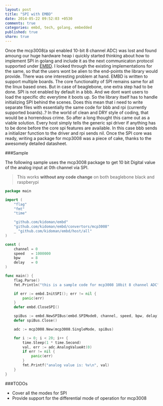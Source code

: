 ```yaml
---
layout: post
title: "SPI with EMBD"
date: 2014-05-22 09:52:03 +0530
comments: true
categories: embd, tech, golang, embedded
published: true
share: true
---
```


Once the mcp3008(a spi enabled 10-bit 8 channel ADC) was lost and found amoung our huge hardware heap i quickly started thinking about how to implement SPI in golang and include it as the next communicaton protocol supported under [EMBD](http://embd.kidoman.io). I looked through the existing implementations for the same, so that the users wont be alien to the end-points the library would provide. There was one  interesting problem at hand. EMBD is written to support multiple boards. The core functionality of SPI remains same for all the linux based ones. But in case of beaglebone, one extra step had to be done. SPI is not enabled by default in a bbb. And we dont want users to load the specific dtc everytime it boots up. So the library itself has to handle initializing SPI behind the scenes. Does this mean that i need to write separate files with essentially the same code for bbb and rpi (currently supported boards)..? In the world of clean and DRY style of coding, that would be a horrendous crime. So after a long thought this came out as a viable solution. Every host simply tells the generic spi driver if anything has to be done before the core spi features are available. In this case bbb sends a initializer function to the driver and rpi sends nil. Once the SPI core was ready, writing a package for mcp3008 was a piece of cake, thanks to the awesomely detailed datasheet.

###Sample

The following sample uses the mcp3008 package to get 10 bit Digital value of the analog input at 0th channel via SPI. 
> This works **without any code change** on both beaglebone black and raspberypi

```go
package main

import (
	"flag"
	"fmt"
	"time"

	"github.com/kidoman/embd"
	"github.com/kidoman/embd/convertors/mcp3008"
	_ "github.com/kidoman/embd/host/all"
)

const (
	channel = 0
	speed   = 1000000
	bpw     = 8
	delay   = 0
)

func main() {
	flag.Parse()
	fmt.Println("this is a sample code for mcp3008 10bit 8 channel ADC")

	if err := embd.InitSPI(); err != nil {
		panic(err)
	}
	defer embd.CloseSPI()

	spiBus := embd.NewSPIBus(embd.SPIMode0, channel, speed, bpw, delay)
	defer spiBus.Close()

	adc := mcp3008.New(mcp3008.SingleMode, spiBus)

	for i := 0; i < 20; i++ {
		time.Sleep(1 * time.Second)
		val, err := adc.AnalogValueAt(0)
		if err != nil {
			panic(err)
		}
		fmt.Printf("analog value is: %v\n", val)
	}
}

```

###TODOs
* Cover all the modes for SPI
* Provide support for the differential mode of operation for mcp3008
